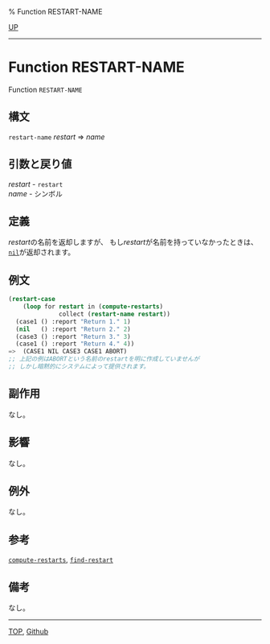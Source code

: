 % Function RESTART-NAME

[UP](9.2.html)  

---

# Function **RESTART-NAME**


Function `RESTART-NAME`


## 構文

`restart-name` *restart* => *name*


## 引数と戻り値

*restart* - `restart`  
*name* - シンボル


## 定義

*restart*の名前を返却しますが、
もし*restart*が名前を持っていなかったときは、
[`nil`](5.3.nil-variable.html)が返却されます。


## 例文

```lisp
(restart-case 
    (loop for restart in (compute-restarts)
              collect (restart-name restart))
  (case1 () :report "Return 1." 1)
  (nil   () :report "Return 2." 2)
  (case3 () :report "Return 3." 3)
  (case1 () :report "Return 4." 4))
=>  (CASE1 NIL CASE3 CASE1 ABORT)
;; 上記の例はABORTという名前のrestartを明に作成していませんが
;; しかし暗黙的にシステムによって提供されます。
```


## 副作用

なし。


## 影響

なし。


## 例外

なし。


## 参考

[`compute-restarts`](9.2.compute-restarts.html),
[`find-restart`](9.2.find-restart.html)


## 備考

なし。


---
[TOP](index.html),  [Github](https://github.com/nptcl/npt-japanese)

